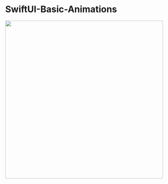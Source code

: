 # SwiftUI-Basic-Animations


  
  <img src="https://github.com/repladev/SwiftUI-Basic-Animations/blob/master/animations.gif" width="500" height="500" />
